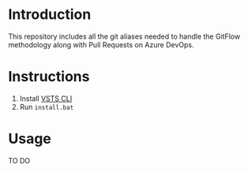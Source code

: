 # Introduction 
This repository includes all the git aliases needed to handle the GitFlow methodology along with Pull Requests on Azure DevOps.


# Instructions
1. Install [VSTS CLI](https://docs.microsoft.com/en-us/cli/vsts/install?view=vsts-cli-latest)
2. Run `install.bat`


# Usage
TO DO